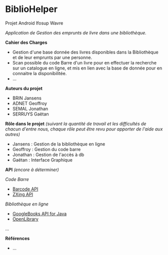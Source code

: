 # BiblioHelper
Projet Android Ifosup Wavre

*Application de Gestion des emprunts de livre dans une bibliothèque.*

**Cahier des Charges**
* Gestion d'une base donnée des livres disponibles dans la Bibliothèque et de leur emprunts par une personne.
* Scan possible du code Barre d'un livre pour en effectuer la recherche sur un catalogue en ligne, et mis en lien avec la base de donnée pour en connaitre la disponibilitée.
* ...

**Auteurs du projet**
* BRIN Jansens
* ADNET Geoffroy
* SEMAL Jonathan
* SERRUYS Gaëtan

**Rôle dans le projet** *(suivant la quantité de travail et les difficultés de chacun d'entre nous, chaque rôle peut être revu pour apporter de l'aide aux autres)*
* Jansens : Gestion de la bibliothèque en ligne
* Geoffroy : Gestion du code barre
* Jonathan : Gestion de l'accès à db
* Gaëtan : Interface Graphique

**API** *(encore à déterminer)*

*Code Barre*
* [Barcode API](https://developers.google.com/vision/barcodes-overview)
* [ZXing API](https://zxingnet.codeplex.com/)

*Bibliothèque en ligne*
* [GoogleBooks API for Java](https://developers.google.com/api-client-library/java/apis/books/v1)
* [OpenLibrary](https://openlibrary.org/dev/docs/json_api)

...

**Références**
* ...
